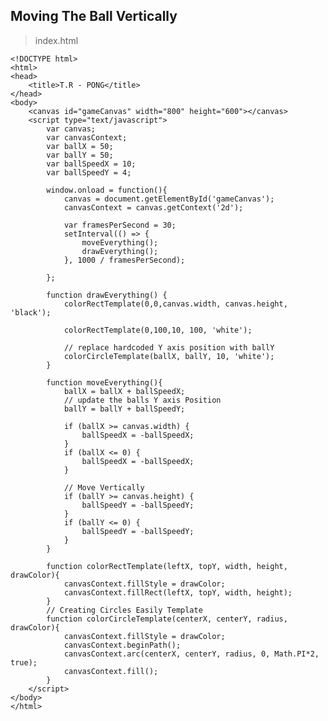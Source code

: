 ## Moving The Ball Vertically

> index.html

	<!DOCTYPE html>
	<html>
	<head>
		<title>T.R - PONG</title>
	</head>
	<body>
		<canvas id="gameCanvas" width="800" height="600"></canvas>
		<script type="text/javascript">
			var canvas;
			var canvasContext;
			var ballX = 50;
			var ballY = 50;
			var ballSpeedX = 10;
			var ballSpeedY = 4;

			window.onload = function(){
				canvas = document.getElementById('gameCanvas');
				canvasContext = canvas.getContext('2d');

				var framesPerSecond = 30;
				setInterval(() => {
					moveEverything();
					drawEverything();
				}, 1000 / framesPerSecond);

			};

			function drawEverything() {
				colorRectTemplate(0,0,canvas.width, canvas.height, 'black');
				
				colorRectTemplate(0,100,10, 100, 'white');
				
				// replace hardcoded Y axis position with ballY
				colorCircleTemplate(ballX, ballY, 10, 'white');
			}

			function moveEverything(){
				ballX = ballX + ballSpeedX;
				// update the balls Y axis Position
				ballY = ballY + ballSpeedY;

				if (ballX >= canvas.width) {
					ballSpeedX = -ballSpeedX;
				}
				if (ballX <= 0) {
					ballSpeedX = -ballSpeedX;
				}

				// Move Vertically
				if (ballY >= canvas.height) {
					ballSpeedY = -ballSpeedY;
				}
				if (ballY <= 0) {
					ballSpeedY = -ballSpeedY;
				}
			}
			
			function colorRectTemplate(leftX, topY, width, height, drawColor){
				canvasContext.fillStyle = drawColor;
				canvasContext.fillRect(leftX, topY, width, height);
			}
			// Creating Circles Easily Template
			function colorCircleTemplate(centerX, centerY, radius, drawColor){
				canvasContext.fillStyle = drawColor;
				canvasContext.beginPath();
				canvasContext.arc(centerX, centerY, radius, 0, Math.PI*2, true);
				canvasContext.fill();
			}
		</script>
	</body>
	</html>